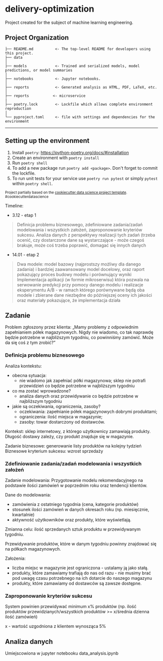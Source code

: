 # delivery-optimization
Project created for the subject of machine learning engineering.

Project Organization
------------

    ├── README.md          <- The top-level README for developers using this project.
    ├── data
    │
    ├── models             <- Trained and serialized models, model predictions, or model summaries
    │
    ├── notebooks          <- Jupyter notebooks.
    │
    ├── reports            <- Generated analysis as HTML, PDF, LaTeX, etc.
    │
    ├── reports           <- microservice
    |
    ├── poetry.lock        <- Lockfile which allows complete environment reproduction
    │
    └── pyproject.toml     <- file with settings and dependencies for the environment


--------


Setting up the environment
------------

1. Install `poetry`: https://python-poetry.org/docs/#installation
2. Create an environment with `poetry install`
3. Run `poetry shell`
4. To add a new package run `poetry add <package>`. Don't forget to commit the lockfile.
5. To run unit tests for your service use `poetry run pytest` or simply `pytest` within `poetry shell`.

<p><small>Project partially based on the <a target="_blank" href="https://drivendata.github.io/cookiecutter-data-science/">cookiecutter data science project template</a>. #cookiecutterdatascience</small></p>


Timeline:
* 3.12 - etap 1
> Definicja problemu biznesowego, zdefiniowane zadania/zadań modelowania i wszystkich założeń, zaproponowanie kryteriów sukcesu. 
> Analiza danych z perspektywy realizacji tych zadań (trzeba ocenić, czy dostarczone dane są wystarczające - może czegoś brakuje, może coś trzeba poprawić, domagać się innych danych
* 14.01 - etap 2
> Dwa modele: model bazowy (najprostszy możliwy dla danego zadania) i bardziej zaawansowany model docelowy, oraz raport pokazujący proces budowy modelu i porównujący wyniki
> Implementacja aplikacji (w formie mikroserwisu) która pozwala na serwowanie predykcji przy pomocy danego modelu i realizacje eksperymentu A/B - w ramach którego porównywane będą oba modele i zbierane dane niezbędne do późniejszej oceny ich jakości oraz materiały pokazujące, że implementacja działa

## Zadanie

Problem zgłoszony przez klienta: „Mamy problemy z odpowiednim zapełnianiem półek magazynowych. Nigdy nie wiadomo, co tak naprawdę będzie potrzebne w najbliższym tygodniu, co powinniśmy zamówić. Może da się coś z tym zrobić?”

### Definicja problemu biznesowego

Analiza kontekstu: 
- obecna sytuacja: 
    - nie wiadomo jak zapełniać półki magazynowa; sklep nie potrafi przewidzień co będzie potrzebne w najbliższym tygodniu
- co ma zostać wprowadzone? 
    - analiza danych oraz przewidywanie co będzie potrzebne w najbliższym tygodniu
- jakie są oczekiwania, ograniczenia, zasoby? 
    -  oczekiwania: zapełnianie półek magazynowych dobrymi produktami; 
    -  ograniczenia: ilość miejsca w magazynie; 
    -  zasoby: towar dostarczony od dostawców.

Kontekst: sklep internetowy, z którego użytkownicy zamawiają produkty. Długość dostawy zależy, czy produkt znajduje się w magazynie.

Zadanie biznesowe: generowanie listy produktów na kolejny tydzień
Biznesowe kryterium sukcesu: wzrost sprzedaży

### Zdefiniowanie zadania/zadań modelowania i wszystkich założeń
Zadanie modelowania:
Przygotowanie modelu rekomendacyjnego na podstawie ilości zamówień w poprzednim roku oraz tendencji klientów.

Dane do modelowania:
- zamówienia z ostatniego tygodnia (cena, kategorie produktów)
- stosunek ilości zamówień w danych okresach roku (np. miesięcznie, kwartalnie)
- aktywność użytkowników oraz produkty, które wyświetlają.

Zmianna celu: ilość sprzedanych sztuk produktu w przewidywanym tygodniu.

Przewidywanie produktów, które w danym tygodniu powinny znajdować się na półkach magazynowych.

Założenia:
- liczba miejsc w magazynie jest ograniczona - ustalamy ją jako stałą.
- produkty, które zamawiamy trafiają do nas od razu - nie musimy brać pod uwagę czasu potrzebnego na ich dotarcie do naszego magazynu
- produkty, które zamawiamy od dostawców są zawsze dostępne.
### Zaproponowanie kryteriów sukcesu

System powinien przewidywać minimum x% produktów (np. ilość produktów przewidzianych/wszystkich produktów >= x/średnia dzienna ilość zamówień)

x - wartość uzgodniona z klientem wynosząca 5%

## Analiza danych

Umiejscowiona w jupyter notebooku data_analysis.ipynb
